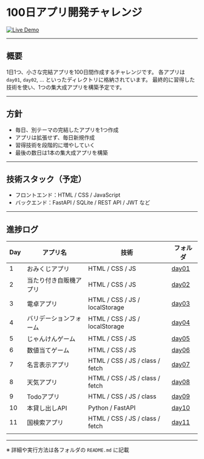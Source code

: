 # 100日アプリ開発チャレンジ

[![Live Demo](https://img.shields.io/badge/%F0%9F%9A%80-LiveDemo-blue?logo=github)](https://rrr-bit00.github.io/100-days-app-challenge/)

---

## 概要

1日1つ、小さな完結アプリを100日間作成するチャレンジです。
各アプリは `day01`, `day02`, ... といったディレクトリに格納されています。
最終的に習得した技術を使い、1つの集大成アプリを構築予定です。

---

## 方針

- 毎日、別テーマの完結したアプリを1つ作成
- アプリは拡張せず、毎日新規作成
- 習得技術を段階的に増やしていく
- 最後の数日は1本の集大成アプリを構築

---

## 技術スタック（予定）

- フロントエンド：HTML / CSS / JavaScript
- バックエンド：FastAPI / SQLite / REST API / JWT など

---

## 進捗ログ

| Day | アプリ名 | 技術 | フォルダ |
|-----|----------|------|----------|
| 1 | おみくじアプリ | HTML / CSS / JS | [day01](./day01) |
| 2 | 当たり付き自販機アプリ | HTML / CSS / JS | [day02](./day02) |
| 3 | 電卓アプリ | HTML / CSS / JS / localStorage | [day03](./day03) |
| 4 | バリデーションフォーム | HTML / CSS / JS / localStorage| [day04](./day04) |
| 5 | じゃんけんゲーム | HTML / CSS / JS | [day05](./day05) |
| 6 | 数値当てゲーム | HTML / CSS / JS | [day06](./day06) |
| 7 | 名言表示アプリ | HTML / CSS / JS / class / fetch | [day07](./day07) |
| 8 | 天気アプリ | HTML / CSS / JS / class / fetch | [day08](./day08) |
| 9 | Todoアプリ | HTML / CSS / JS / class | [day09](./day09) |
| 10 | 本貸し出しAPI | Python / FastAPI | [day10](./day10) |
| 11 | 国検索アプリ | HTML / CSS / JS / class / fetch | [day11](./day11) |
|   |           |                                |                  |

---

※ 詳細や実行方法は各フォルダの `README.md` に記載
